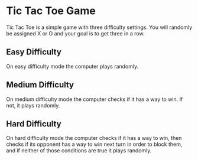 # Tic Tac Toe Game

Tic Tac Toe is a simple game with three difficulty settings. You will randomly be assigned X or O and your goal is to get three in a row.

## Easy Difficulty

On easy difficulty mode the computer plays randomly.

## Medium Difficulty

On medium difficulty mode the computer checks if it has a way to win. If not, it plays randomly.

## Hard Difficulty

On hard difficulty mode the computer checks if it has a way to win, then checks if its opponent has a way to win next turn in order to block them, and if neither of those conditions are true it plays randomly.
